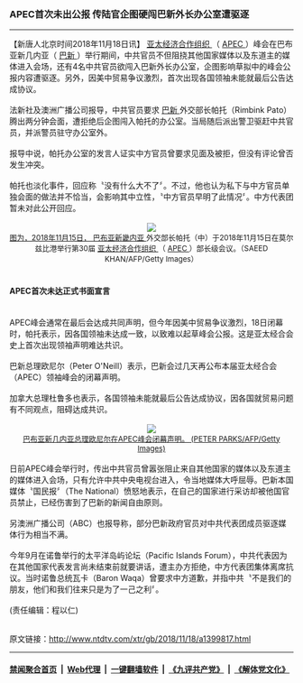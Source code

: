### APEC首次未出公报 传陆官企图硬闯巴新外长办公室遭驱逐
------------------------

<div class="wysiwyg">
 【新唐人北京时间2018年11月18日讯】
 <a href="http://www.ntdtv.com/xtr/gb/articlelistbytag_亚太经济合作组织.html" target="_blank">
  亚太经济合作组织
 </a>
 （
 <a href="http://www.ntdtv.com/xtr/gb/articlelistbytag_APEC.html" target="_blank">
  APEC
 </a>
 ）峰会在巴布亚新几内亚（
 <a href="http://www.ntdtv.com/xtr/gb/articlelistbytag_巴新.html" target="_blank">
  巴新
 </a>
 ）举行期间，中共官员不但阻挠其他国家媒体以及东道主的媒体进入会场，还有4名中共官员欲闯入巴新外长办公室，企图影响草拟中的峰会公报内容遭驱逐。另外，因美中贸易争议激烈，首次出现各国领袖未能就最后公告达成协议。
 <br/>
 <br/>
 法新社及澳洲广播公司报导，中共官员要求
 <a href="http://www.ntdtv.com/xtr/gb/articlelistbytag_巴新.html" target="_blank">
  巴新
 </a>
 外交部长帕托（Rimbink Pato）腾出两分钟会面，遭拒绝后企图闯入帕托的办公室。当局随后派出警卫驱赶中共官员，并派警员驻守办公室外。
 <br/>
 <br/>
 报导中说，帕托办公室的发言人证实中方官员曾要求见面及被拒，但没有评论曾否发生冲突。
 <br/>
 <br/>
 帕托也淡化事件，回应称〝没有什么大不了〞。不过，他也认为私下与中方官员单独会面的做法并不恰当，会影响其中立性，〝中方官员早明了此情况〞。中方代表团暂未对此公开回应。
 <br/>
 <br/>
 <center>
  <a href="http://imgs.ntdtv.com/pic/2018/11-18/p9132031a500174881.jpg" target="_blank">
   <img border="0" src="http://imgs.ntdtv.com/pic/2018/11-18/p9132031a500174881-ss.jpg"/>
   <br/>
   <font size="-1">
    图为，2018年11月15日，
    <a href="http://www.ntdtv.com/xtr/gb/articlelistbytag_巴布亚新畿内亚.html" target="_blank">
     巴布亚新畿内亚
    </a>
    外交部长帕托（中）于2018年11月15日在莫尔兹比港举行第30届
    <a href="http://www.ntdtv.com/xtr/gb/articlelistbytag_亚太经济合作组织.html" target="_blank">
     亚太经济合作组织
    </a>
    （
    <a href="http://www.ntdtv.com/xtr/gb/articlelistbytag_APEC.html" target="_blank">
     APEC
    </a>
    ）部长级会议。（SAEED KHAN/AFP/Getty Images）
   </font>
  </a>
 </center>
 <br/>
 <h4>
  APEC首次未达正式书面宣言
 </h4>
 <br/>
 APEC峰会通常在最后会达成共同声明，但今年因美中贸易争议激烈，18日闭幕时，帕托表示，因各国领袖未达成一致，以致难以起草峰会公报。这是亚太经合会史上首次出现领袖声明难达共识。
 <br/>
 <br/>
 巴新总理欧尼尔（Peter O'Neill）表示，巴新会过几天再公布本届亚太经合会（APEC）领袖峰会的闭幕声明。
 <br/>
 <br/>
 加拿大总理杜鲁多也表示，各国领袖未能就最后公告达成协议，因各国就贸易问题有不同观点，阻碍达成共识。
 <br/>
 <br/>
 <center>
  <a href="http://imgs.ntdtv.com/pic/2018/11-18/p9132071a937720269.jpg" target="_blank">
   <img border="0" src="http://imgs.ntdtv.com/pic/2018/11-18/p9132071a937720269-ss.jpg"/>
   <br/>
   <font size="-1">
    巴布亚新几内亚总理欧尼尔在APEC峰会闭幕声明。 (PETER PARKS/AFP/Getty Images)
   </font>
  </a>
 </center>
 <br/>
 日前APEC峰会举行时，传出中共官员曾嚣张阻止来自其他国家的媒体以及东道主的媒体进入会场，只有允许中共中央电视台进入，令当地媒体大呼屈辱。巴新本国媒体〝国民报〞（The National）愤怒地表示，在自己的国家进行采访却被他国官员禁止，已经伤害到了巴新的新闻自由原则。
 <br/>
 <br/>
 另澳洲广播公司（ABC）也报导称，部分巴新政府官员对中共代表团成员驱逐媒体行为相当不满。
 <br/>
 <br/>
 今年9月在诺鲁举行的太平洋岛屿论坛（Pacific Islands Forum），中共代表因为在其他国家代表发言尚未结束前就要讲话，遭主办方拒绝，中方代表团集体离席抗议。当时诺鲁总统瓦卡（Baron Waqa）曾要求中方道歉，并指中共〝不是我们的朋友，他们和我们往来只是为了一己之利〞。
 <br/>
 <br/>
 (责任编辑：程以仁)
</div>

<br/>原文链接：http://www.ntdtv.com/xtr/gb/2018/11/18/a1399817.html


------------------------
#### [禁闻聚合首页](https://github.com/gfw-breaker/banned-news/blob/master/README.md) &nbsp;|&nbsp; [Web代理](https://github.com/gfw-breaker/open-proxy/blob/master/README.md) &nbsp;|&nbsp; [一键翻墙软件](https://github.com/gfw-breaker/nogfw/blob/master/README.md) &nbsp;|&nbsp; [《九评共产党》](https://github.com/gfw-breaker/9ping.md/blob/master/README.md#九评之一评共产党是什么) &nbsp;|&nbsp; [《解体党文化》](https://github.com/gfw-breaker/jtdwh.md/blob/master/README.md#绪论)